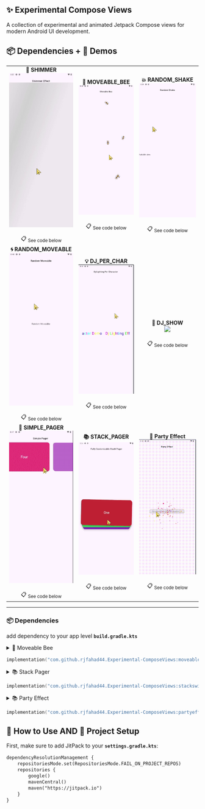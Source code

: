 ## ✨ Experimental Compose Views

A collection of experimental and animated Jetpack Compose views for modern Android UI development.

## 📦 Dependencies + 🎥 Demos

<table>
<tr>
<td align="center"> <b>🔹 SHIMMER</b><br>
<img src="https://github.com/rjfahad44/Experimental-ComposeViews/blob/dev_fahad/demo_media/shimmer_effect.gif?raw=true" width="200"><br><br>
📋 <sub>See code below</sub>
</td>
<td align="center"> <b>🐝 MOVEABLE_BEE</b><br>
<img src="https://github.com/rjfahad44/Experimental-ComposeViews/blob/dev_fahad/demo_media/moveable_bee.gif?raw=true" width="200"><br><br> 
📋 <sub>See code below</sub>
</td>
<td align="center"> <b>💥 RANDOM_SHAKE</b><br>
<img src="https://github.com/rjfahad44/Experimental-ComposeViews/blob/dev_fahad/demo_media/random_shake.gif?raw=true" width="200"><br><br>
📋 <sub>See code below</sub>
</td>
</tr>
<tr> 
<td align="center"> <b>🌀 RANDOM_MOVEABLE</b><br>
<img src="https://github.com/rjfahad44/Experimental-ComposeViews/blob/dev_fahad/demo_media/random_moveable.gif?raw=true" width="200"><br><br>
📋 <sub>See code below</sub>
</td>
<td align="center"> <b>💡 DJ_PER_CHAR</b><br>
<img src="https://github.com/rjfahad44/Experimental-ComposeViews/blob/dev_fahad/demo_media/dj_lighting_per_character.gif?raw=true" width="200"><br><br>
📋 <sub>See code below</sub>
</td>
<td align="center"> <b>🌈 DJ_SHOW</b><br>
<img src="https://github.com/rjfahad44/Experimental-ComposeViews/blob/dev_fahad/demo_media/dj_show_light_effect.gif?raw=true" width="200"><br><br> 
📋 <sub>See code below</sub>
</td>
</tr>
<tr>
<td align="center"> <b>📄 SIMPLE_PAGER</b><br>
<img src="https://github.com/rjfahad44/Experimental-ComposeViews/blob/dev_fahad/demo_media/simple_pager.gif?raw=true" width="200"><br><br>
📋 <sub>See code below</sub>
</td> 
<td align="center"> <b>📚 STACK_PAGER</b><br>
<img src="https://github.com/rjfahad44/Experimental-ComposeViews/blob/dev_fahad/demo_media/fully_customizable_stack_pager.gif?raw=true" width="200"><br><br>
📋 <sub>See code below</sub>
</td>
<td align="center"> <b>🥳 Party Effect</b><br>
<img src="https://github.com/rjfahad44/Experimental-ComposeViews/blob/dev_fahad/demo_media/party_effects.gif?raw=true" width="200"><br><br>
📋 <sub>See code below</sub>
</td>
</tr>
</table>

---

### 📦 Dependencies

add dependency to your app level **`build.gradle.kts`**

<details>
<summary>🐝 Moveable Bee</summary>
</details>

```kotlin
implementation("com.github.rjfahad44.Experimental-ComposeViews:moveableimage:v0.0.3-alpha")
```

<details> <summary>📚 Stack Pager</summary></details>

```kotlin
implementation("com.github.rjfahad44.Experimental-ComposeViews:stackswipecardpager:v0.0.3-alpha")
```

<details> <summary>📚 Party Effect</summary></details>

```kotlin
implementation("com.github.rjfahad44.Experimental-ComposeViews:partyeffect:v0.0.3-alpha")
```




## 🚀 How to Use AND 🔧 Project Setup

First, make sure to add JitPack to your  **`settings.gradle.kts`**:

```
dependencyResolutionManagement {
    repositoriesMode.set(RepositoriesMode.FAIL_ON_PROJECT_REPOS)
    repositories {
        google()
        mavenCentral()
        maven("https://jitpack.io")
    }
}
```

